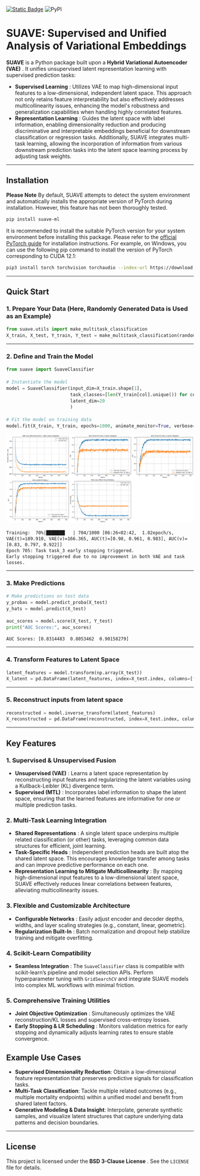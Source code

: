 [![Static Badge](https://img.shields.io/badge/%E5%88%87%E6%8D%A2-%E4%B8%AD%E6%96%87%E7%89%88%E8%AF%B4%E6%98%8E%E6%96%87%E6%A1%A3-1082C3?style=flat)](https://github.com/xuxu-wei/SUAVE/blob/main/%E4%BD%BF%E7%94%A8%E8%AF%B4%E6%98%8E-%E4%B8%AD%E6%96%87%E7%89%88.md)  ![PyPI](https://img.shields.io/pypi/v/suave-ml)

# SUAVE: Supervised and Unified Analysis of Variational Embeddings

**SUAVE** is a Python package built upon a  **Hybrid Variational Autoencoder (VAE)** . It unifies unsupervised latent representation learning with supervised prediction tasks:

* **Supervised Learning** : Utilizes VAE to map high-dimensional input features to a low-dimensional, independent latent space. This approach not only retains feature interpretability but also effectively addresses multicollinearity issues, enhancing the model's robustness and generalization capabilities when handling highly correlated features.
* **Representation Learning** : Guides the latent space with label information, enabling dimensionality reduction and producing discriminative and interpretable embeddings beneficial for downstream classification or regression tasks. Additionally, SUAVE integrates multi-task learning, allowing the incorporation of information from various downstream prediction tasks into the latent space learning process by adjusting task weights.

---

## Installation

**Please Note** By default, SUAVE attempts to detect the system environment and automatically installs the appropriate version of PyTorch during installation. However, this feature has not been thoroughly tested.

```bash
pip install suave-ml
```

It is recommended to install the suitable PyTorch version for your system environment before installing this package. Please refer to the [official PyTorch guide](https://pytorch.org/get-started/locally/) for installation instructions. For example, on Windows, you can use the following pip command to install the version of PyTorch corresponding to CUDA 12.1:

```bash
pip3 install torch torchvision torchaudio --index-url https://download.pytorch.org/whl/cu121
```

---

## Quick Start

### 1. Prepare Your Data (Here, Randomly Generated Data is Used as an Example)

```python
from suave.utils import make_multitask_classification
X_train, X_test, Y_train, Y_test = make_multitask_classification(random_state=123)
```

---

### 2. Define and Train the Model

```python
from suave import SuaveClassifier

# Instantiate the model
model = SuaveClassifier(input_dim=X_train.shape[1],                                             # Input feature dimension
                        task_classes=[len(Y_train[col].unique()) for col in Y_train.columns],   # Number of binary classification tasks
                        latent_dim=20                                                           # Latent dimension
                        )

# Fit the model on training data
model.fit(X_train, Y_train, epochs=1000, animate_monitor=True, verbose=1)
```

![png](readme_files/readme_3_0.png)

```
Training:  70%|███████   | 704/1000 [06:26<02:42,  1.82epoch/s, VAE(t)=189.910, VAE(v)=166.365, AUC(t)=[0.98, 0.961, 0.983], AUC(v)=[0.83, 0.797, 0.922]]  
Epoch 705: Task task_3 early stopping triggered.
Early stopping triggered due to no improvement in both VAE and task losses.
```

---

### 3. Make Predictions

```python
# Make predictions on test data
y_probas = model.predict_proba(X_test)
y_hats = model.predict(X_test)

auc_scores = model.score(X_test, Y_test)
print("AUC Scores:", auc_scores)
```

```
AUC Scores: [0.8314483  0.8053462  0.90158279]
```

---

### 4. Transform Features to Latent Space

```python
latent_features = model.transform(np.array(X_test))
X_latent = pd.DataFrame(latent_features, index=X_test.index, columns=[f'latent_feature {i+1}' for i in range(10)]) # number of columns should be the same as `latent_dim`
```

---

### 5. Reconstruct inputs from latent space

```python
reconstructed = model.inverse_transform(latent_features)
X_reconstructed = pd.DataFrame(reconstructed, index=X_test.index, columns=X_test.columns)
```

---

## Key Features

### 1. Supervised & Unsupervised Fusion

* **Unsupervised (VAE)** : Learns a latent space representation by reconstructing input features and regularizing the latent variables using a Kullback-Leibler (KL) divergence term.
* **Supervised (MTL)** : Incorporates label information to shape the latent space, ensuring that the learned features are informative for one or multiple prediction tasks.

### 2. Multi-Task Learning Integration

* **Shared Representations** : A single latent space underpins multiple related classification (or other) tasks, leveraging common data structures for efficient, joint learning.
* **Task-Specific Heads** : Independent prediction heads are built atop the shared latent space. This encourages knowledge transfer among tasks and can improve predictive performance on each one.
* **Representation Learning to Mitigate Multicollinearity** : By mapping high-dimensional input features to a low-dimensional latent space, SUAVE effectively reduces linear correlations between features, alleviating multicollinearity issues.

### 3. Flexible and Customizable Architecture

* **Configurable Networks** : Easily adjust encoder and decoder depths, widths, and layer scaling strategies (e.g., constant, linear, geometric).
* **Regularization Built-In** : Batch normalization and dropout help stabilize training and mitigate overfitting.

### 4. Scikit-Learn Compatibility

* **Seamless Integration** : The `SuaveClassifier` class is compatible with scikit-learn’s pipeline and model selection APIs. Perform hyperparameter tuning with `GridSearchCV` and integrate SUAVE models into complex ML workflows with minimal friction.

### 5. Comprehensive Training Utilities

* **Joint Objective Optimization** : Simultaneously optimizes the VAE reconstruction/KL losses and supervised cross-entropy losses.
* **Early Stopping & LR Scheduling** : Monitors validation metrics for early stopping and dynamically adjusts learning rates to ensure stable convergence.

## Example Use Cases

- **Supervised Dimensionality Reduction**: Obtain a low-dimensional feature representation that preserves predictive signals for classification tasks.
- **Multi-Task Classification**: Tackle multiple related outcomes (e.g., multiple mortality endpoints) within a unified model and benefit from shared latent factors.
- **Generative Modeling & Data Insight**: Interpolate, generate synthetic samples, and visualize latent structures that capture underlying data patterns and decision boundaries.

---

## License

This project is licensed under the **BSD 3-Clause License** . See the `LICENSE` file for details.
